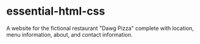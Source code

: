 essential-html-css
==================

A website for the fictional restaurant "Dawg Pizza" complete with location, menu information, about, and contact information. 